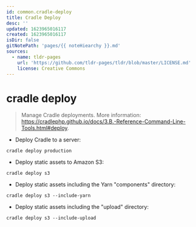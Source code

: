 ```yaml
---
id: common.cradle-deploy
title: Cradle Deploy
desc: ''
updated: 1623965016117
created: 1623965016117
isDir: false
gitNotePath: 'pages/{{ noteHiearchy }}.md'
sources:
  - name: tldr-pages
    url: 'https://github.com/tldr-pages/tldr/blob/master/LICENSE.md'
    license: Creative Commons
---
```

# cradle deploy

> Manage Cradle deployments.
> More information: <https://cradlephp.github.io/docs/3.B.-Reference-Command-Line-Tools.html#deploy>.

- Deploy Cradle to a server:

`cradle deploy production`

- Deploy static assets to Amazon S3:

`cradle deploy s3`

- Deploy static assets including the Yarn "components" directory:

`cradle deploy s3 --include-yarn`

- Deploy static assets including the "upload" directory:

`cradle deploy s3 --include-upload`

